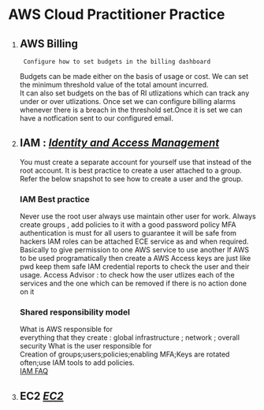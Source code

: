 # AWS Cloud Practitioner Practice
1. ## AWS Billing  
        Configure how to set budgets in the billing dashboard  
	Budgets can be made either on the basis of usage or cost. We can set the minimum threshold value of the total amount incurred.  
	It can also set budgets on the bas of RI utlizations  which can track any under or over utlizations.
	Once set we can configure billing alarms whenever there is a breach in the threshold set.Once it is set we can have a notfication sent to our configured email.
2. ## IAM : [*Identity and Access Management*](https://docs.aws.amazon.com/iam/)   
   You must create a separate account for yourself use that instead of the root account. It is  best practice to create a user attached to a group.
   Refer the below snapshot to see how to create a user and the group.
  
   ### IAM Best practice  
      Never use the root user always use maintain other user for work.
      Always create groups , add policies to it with a good password policy
      MFA authentication is must for all users to guarantee it will be safe from hackers
      IAM roles can be attached ECE service as and when required. Basically to give permission to one AWS service to use another
      If AWS to be used programatically then create a AWS Access keys are just like pwd keep them safe
      IAM credential reports to check the user and their usage.
      Access Advisor :  to check how the user utlizes each of the services and the one which can be removed if there is no action done on it
   ### Shared responsibility model
   	What is AWS responsible for   
	 everything that they create : global infrastructure ; network ; overall security
	What is the user responsible for  
	  Creation of groups;users;policies;enabling MFA;Keys are rotated often;use IAM tools to add policies.  
   [IAM FAQ](https://aws.amazon.com/iam/faqs/)
3. ## EC2 [*EC2*](https://docs.aws.amazon.com/ec2/index.html)  
	

	
   
    
    

    	
